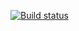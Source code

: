 [![Build status](https://ci.appveyor.com/api/projects/status/4ihici33wa0mft6u?svg=true)](https://ci.appveyor.com/project/NataliaS007/patterns1)
